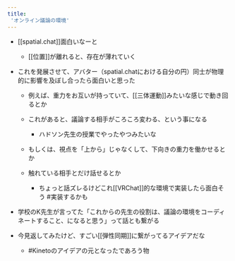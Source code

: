 ```yaml
---
title:
 'オンライン議論の環境'
---
```


- [[spatial.chat]]面白いなーと
    - [[位置]]が離れると、存在が薄れていく
- これを発展させて、アバター（spatial.chatにおける自分の円）同士が物理的に影響を及ぼし合ったら面白いと思った
    - 例えば、重力をお互いが持っていて、[[三体運動]]みたいな感じで動き回るとか
    - これがあると、議論する相手がころころ変わる、という事になる
        - ハドソン先生の授業でやったやつみたいな

    - もしくは、視点を「上から」じゃなくして、下向きの重力を働かせるとか

    - 触れている相手とだけ話せるとか
        - ちょっと話ズレるけどこれ[[VRChat]]的な環境で実装したら面白そう
#実装するかも

- 学校のK先生が言ってた「これからの先生の役割は、議論の環境をコーディネートすること、になると思う」って話とも繋がる

- 今見返してみたけど、すごい[[弾性同期]]に繋がってるアイデアだな
    - #Kinetoのアイデアの元となったであろう物
